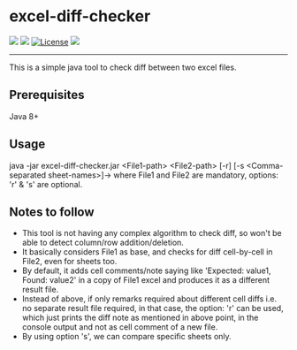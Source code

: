 # excel-diff-checker
![](https://img.shields.io/badge/Release-V1.0.0-blue.svg) ![](https://img.shields.io/badge/Build-Stable-green.svg) [![License](https://img.shields.io/badge/License-Apache%202.0-red.svg)](https://opensource.org/licenses/Apache-2.0) ![](https://img.shields.io/badge/By-Abhishek%20Sarkar-red.svg?style=social&logo=appveyor)

------------


This is a simple java tool to check diff between two excel files.

## Prerequisites
Java 8+

## Usage
java -jar excel-diff-checker.jar \<File1-path> \<File2-path> [-r] [-s \<Comma-separated sheet-names>]-> where File1 and File2 are mandatory, options: 'r' & 's' are optional.

## Notes to follow
 - This tool is not having any complex algorithm to check diff, so won't be able to detect column/row addition/deletion.
 - It basically considers File1 as base, and checks for diff cell-by-cell in File2, even for sheets too.
 - By default, it adds cell comments/note saying like 'Expected: value1, Found: value2' in a copy of File1 excel and produces it as a different result file.
 - Instead of above, if only remarks required about different cell diffs i.e. no separate result file required, in that case, the option: 'r' can be used, which just prints the diff note as mentioned in above point, in the console output and not as cell comment of a new file.
 - By using option 's', we can compare specific sheets only.
